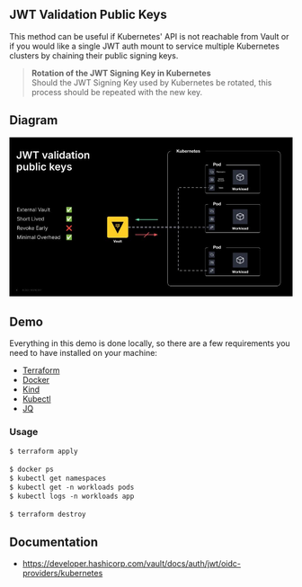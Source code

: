 ## JWT Validation Public Keys

This method can be useful if Kubernetes' API is not reachable from Vault or if you would like a single JWT auth mount to service multiple Kubernetes clusters by chaining their public signing keys.

> **Rotation of the JWT Signing Key in Kubernetes**  
> Should the JWT Signing Key used by Kubernetes be rotated, this process should be repeated with the new key.

## Diagram
<img src="../.images/public-keys.jpg">

## Demo
Everything in this demo is done locally, so there are a few requirements you need to have installed on your machine:
- [Terraform](https://www.terraform.io/downloads.html)
- [Docker](https://www.docker.com/get-started)
- [Kind](https://kind.sigs.k8s.io/docs/user/quick-start#installation)
- [Kubectl](https://kubernetes.io/docs/tasks/tools/)
- [JQ](https://jqlang.org/download/)

### Usage
```shell
$ terraform apply

$ docker ps
$ kubectl get namespaces
$ kubectl get -n workloads pods
$ kubectl logs -n workloads app

$ terraform destroy
```

## Documentation
- https://developer.hashicorp.com/vault/docs/auth/jwt/oidc-providers/kubernetes
